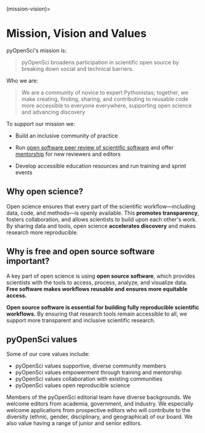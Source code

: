 (mission-vision)=
# Mission, Vision and Values

pyOpenSci's mission is:

> pyOpenSci broadens participation in scientific open source by breaking down social and technical barriers.

Who we are:

> We are a community of novice to expert Pythonistas; together, we make creating, finding, sharing, and contributing to reusable code more accessible to everyone everywhere, supporting open science and advancing discovery

To support our mission we:

* Build an inclusive community of practice

* Run [open software peer review of scientific software](https://www.pyopensci.org/about-peer-review/index.html) and offer [mentorship](https://www.pyopensci.org/#broadening-participation-in-scientific-open-source) for new reviewers and editors
* Develop accessible education resources and run training and sprint events

## Why open science?

Open science ensures that every part of the scientific workflow—including data, code, and methods—is openly available. This **promotes transparency**, fosters collaboration, and allows scientists to build upon each other's work. By sharing data and tools, open science **accelerates discovery** and makes research more reproducible.

## Why is free and open source software important?

A key part of open science is using **open source software**, which provides scientists with the tools to access, process, analyze, and visualize data. **Free software makes workflows reusable and ensures more equitable access.**

<i class="fa-solid fa-book"></i> **Open source software is essential for building fully reproducible scientific workflows.** By ensuring that research tools remain accessible to all, we support more transparent and inclusive scientific research.

## pyOpenSci values

Some of our core values include:

* pyOpenSci values supportive, diverse community members
* pyOpenSci values empowerment through training and mentorship
* pyOpenSci values collaboration with existing communities
* pyOpenSci values open reproducible science


Members of the pyOpenSci editorial team have diverse backgrounds. We welcome editors from academia, government, and industry. We especially welcome applications from prospective editors who will contribute to the diversity (ethnic, gender, disciplinary, and geographical) of our board. We also value having a range of junior and senior editors.
